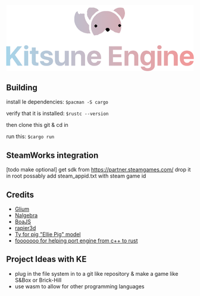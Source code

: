 
![Logo](https://github.com/LunaLeTuna/Kitsune-Engine/blob/main/kitsune_logo.png?raw=true)

## Building

install le dependencies:
`$pacman -S cargo`

verify that it is installed:
`$rustc --version`

then clone this git & cd in

run this:
`$cargo run`

## SteamWorks integration

[todo make optional]
get sdk from https://partner.steamgames.com/
drop it in root
possably add steam_appid.txt with steam game id

## Credits

- [Glium](https://github.com/glium/glium)
- [Nalgebra](https://nalgebra.org/)
- [BoaJS](https://boajs.dev/)
- [rapier3d](https://rapier.rs/)
- [Ty for pig "Ellie Pig" model](https://github.com/TyThePotato)
- [fooooooo for helping port engine from c++ to rust](https://github.com/fooooooooooooooo)

## Project Ideas with KE

- plug in the file system in to a git like repository & make a game like S&Box or Brick-Hill
- use wasm to allow for other programming languages
